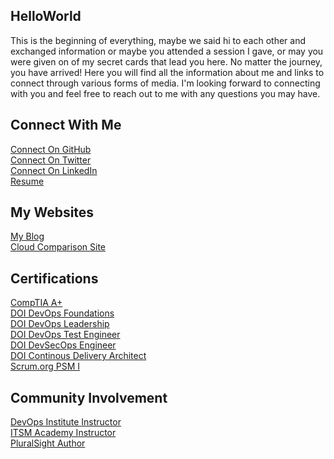 ## HelloWorld
This is the beginning of everything, maybe we said hi to each other and exchanged information or maybe you attended a session I gave, or may you were given on of my secret cards that lead you here. No matter the journey, you have arrived! Here you will find all the information about me and links to connect through various forms of media. I'm looking forward to connecting with you and feel free to reach out to me with any questions you may have. 

## Connect With Me
[Connect On GitHub](http://www.github.com/imseandavis) <br>
[Connect On Twitter]() <br>
[Connect On LinkedIn]() <br>
[Resume]()

## My Websites
[My Blog]() <br>
[Cloud Comparison Site]() 

## Certifications
[CompTIA A+]() <br>
[DOI DevOps Foundations]() <br>
[DOI DevOps Leadership]() <br>
[DOI DevOps Test Engineer]() <br>
[DOI DevSecOps Engineer]() <br>
[DOI Continous Delivery Architect]() <br>
[Scrum.org PSM I]()

## Community Involvement
[DevOps Institute Instructor]() <br>
[ITSM Academy Instructor]() <br>
[PluralSight Author]()
